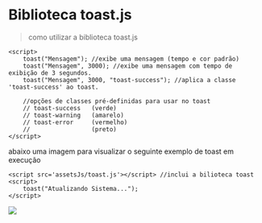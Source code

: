 # Biblioteca toast.js
> como utilizar a biblioteca toast.js
 
    <script>
        toast("Mensagem"); //exibe uma mensagem (tempo e cor padrão)
        toast("Mensagem", 3000); //exibe uma mensagem com tempo de exibição de 3 segundos.
        toast("Mensagem", 3000, "toast-success"); //aplica a classe 'toast-success' ao toast.
        
        //opções de classes pré-definidas para usar no toast
        // toast-success   (verde)
        // toast-warning   (amarelo)
        // toast-error     (vermelho)
        //                 (preto)
    </script>   
 
abaixo uma imagem para visualizar o seguinte exemplo de toast em execução
    
    <script src='assetsJs/toast.js'></script> //inclui a bilioteca toast
    <script>
        toast("Atualizando Sistema...");
    </script>  
![](../../imagens_de_exemplo/exemplo_Toast_Js.jpeg)